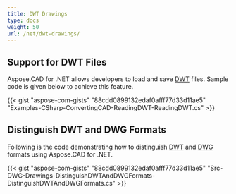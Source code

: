 ```yaml
---
title: DWT Drawings
type: docs
weight: 50
url: /net/dwt-drawings/
---
```


## **Support for DWT Files**
Aspose.CAD for .NET allows developers to load and save [DWT](https://wiki.fileformat.com/cad/dwt/) files. Sample code is given below to achieve this feature.

{{< gist "aspose-com-gists" "88cdd0899132edaf0afff77d33d11ae5" "Examples-CSharp-ConvertingCAD-ReadingDWT-ReadingDWT.cs" >}}
## **Distinguish DWT and DWG Formats**
Following is the code demonstrating how to distinguish [DWT](https://wiki.fileformat.com/cad/dwt/) and [DWG](https://wiki.fileformat.com/cad/dwg/) formats using Aspose.CAD for .NET.

{{< gist "aspose-com-gists" "88cdd0899132edaf0afff77d33d11ae5" "Src-DWG-Drawings-DistinguishDWTAndDWGFormats-DistinguishDWTAndDWGFormats.cs" >}}

